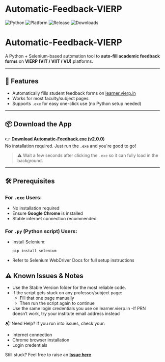 # Automatic-Feedback-VIERP

![Python](https://img.shields.io/badge/Python-3.10+-blue?logo=python)
![Platform](https://img.shields.io/badge/Platform-Windows-lightgrey?logo=windows)
![Release](https://img.shields.io/github/v/release/reven100/Automatic-Feedback-VIERP?label=Latest%20Release)
![Downloads](https://img.shields.io/github/downloads/reven100/Automatic-Feedback-VIERP/total?label=Downloads)


# Automatic-Feedback-VIERP

A Python + Selenium-based automation tool to **auto-fill academic feedback forms** on **VIERP (VIT / VIIT / VU)** platforms.

---

## 🚀 Features

- Automatically fills student feedback forms on [learner.vierp.in](https://learner.vierp.in/)
- Works for most faculty/subject pages
- Supports `.exe` for easy one-click use (no Python setup needed)

---

## 📦 Download the App

👉 **[Download Automatic-Feedback.exe (v2.0.0)](https://github.com/reven100/Automatic-Feedback-VIERP/releases/tag/v2.0.0)**  
No installation required. Just run the `.exe` and you're good to go!

> ⚠️ Wait a few seconds after clicking the `.exe` so it can fully load in the background.

---

## 🛠️ Prerequisites

### For `.exe` Users:

- No installation required
- Ensure **Google Chrome** is installed
- Stable internet connection recommended

### For `.py` (Python script) Users:

- Install Selenium:
  ```bash
  pip install selenium
- Refer to Selenium WebDriver Docs for full setup instructions

## ⚠️ Known Issues & Notes
- Use the Stable Version folder for the most reliable code.
- If the script gets stuck on any professor/subject page:
   - Fill that one page manually
   - Then run the script again to continue
- Use the same login credentials you use on learner.vierp.in
       -If PRN doesn’t work, try your institute email address instead

📬 Need Help?
If you run into issues, check your:

- Internet connection
- Chrome browser installation
- Login credentials

Still stuck? Feel free to raise an **[Issue here](https://github.com/reven100/Automatic-Feedback-VIERP/issues)**
